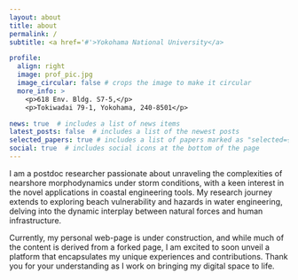 ```yaml
---
layout: about
title: about
permalink: /
subtitle: <a href='#'>Yokohama National University</a>

profile:
  align: right
  image: prof_pic.jpg
  image_circular: false # crops the image to make it circular
  more_info: >
    <p>618 Env. Bldg. S7-5,</p>
    <p>Tokiwadai 79-1, Yokohama, 240-8501</p>

news: true  # includes a list of news items
latest_posts: false  # includes a list of the newest posts
selected_papers: true # includes a list of papers marked as "selected={true}"
social: true  # includes social icons at the bottom of the page
---
```


I am a postdoc researcher passionate about unraveling the complexities of nearshore morphodynamics under storm conditions, with a keen interest in the novel applications in coastal engineering tools. My research journey extends to exploring beach vulnerability and hazards in water engineering, delving into the dynamic interplay between natural forces and human infrastructure.

Currently, my personal web-page is under construction, and while much of the content is derived from a forked page, I am excited to soon unveil a platform that encapsulates my unique experiences and contributions. Thank you for your understanding as I work on bringing my digital space to life.
